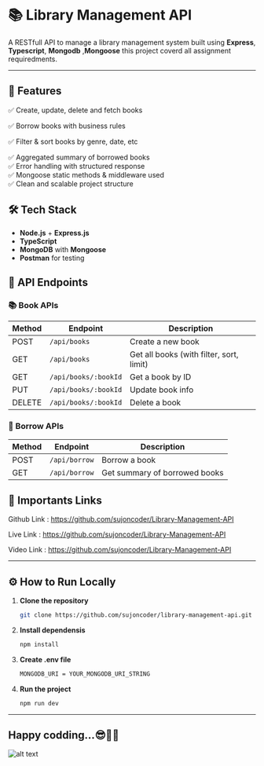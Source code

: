 # 📚 Library Management API

A RESTfull API to manage a library management system built using **Express**, **Typescript**, **Mongodb** ,**Mongoose** this project coverd all assignment requiredments.

---

## 🚀 Features

✅ Create, update, delete and fetch books

✅ Borrow books with business rules

✅ Filter & sort books by genre, date, etc

✅ Aggregated summary of borrowed books  
✅ Error handling with structured response  
✅ Mongoose static methods & middleware used  
✅ Clean and scalable project structure  

## 🛠️ Tech Stack

- **Node.js** + **Express.js**
- **TypeScript**
- **MongoDB** with **Mongoose**
- **Postman** for testing

## 🔗 API Endpoints

### 📚 Book APIs

| Method | Endpoint              | Description             |
|--------|-----------------------|-------------------------|
| POST   | `/api/books`          | Create a new book       |
| GET    | `/api/books`          | Get all books (with filter, sort, limit) |
| GET    | `/api/books/:bookId`  | Get a book by ID        |
| PUT    | `/api/books/:bookId`  | Update book info        |
| DELETE | `/api/books/:bookId`  | Delete a book           |

### 📖 Borrow APIs

| Method | Endpoint     | Description                        |
|--------|--------------|------------------------------------|
| POST   | `/api/borrow`| Borrow a book                      |
| GET    | `/api/borrow`| Get summary of borrowed books      |


## 🔗 Importants Links

Github Link : https://github.com/sujoncoder/Library-Management-API

Live Link : https://github.com/sujoncoder/Library-Management-API

Video Link : https://github.com/sujoncoder/Library-Management-API

---


## ⚙️ How to Run Locally


1. **Clone the repository**
   ```bash
   git clone https://github.com/sujoncoder/library-management-api.git

2. **Install dependensis**
   ```bash
   npm install

3. **Create .env file**
   ```bash
   MONGODB_URI = YOUR_MONGODB_URI_STRING

4. **Run the project**
   ```bash
   npm run dev

---

## Happy codding...😎🧑‍💻


![alt text](image.png)

